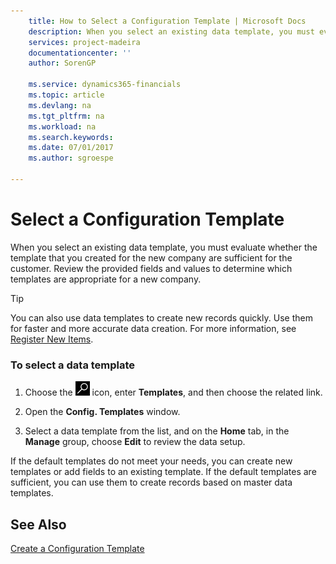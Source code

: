 ```yaml
---
    title: How to Select a Configuration Template | Microsoft Docs
    description: When you select an existing data template, you must evaluate whether the template that you created for the new company are sufficient for the customer. Review the provided fields and values to determine which templates are appropriate for a new company.
    services: project-madeira
    documentationcenter: ''
    author: SorenGP

    ms.service: dynamics365-financials
    ms.topic: article
    ms.devlang: na
    ms.tgt_pltfrm: na
    ms.workload: na
    ms.search.keywords:
    ms.date: 07/01/2017
    ms.author: sgroespe

---
```

# Select a Configuration Template
When you select an existing data template, you must evaluate whether the template that you created for the new company are sufficient for the customer. Review the provided fields and values to determine which templates are appropriate for a new company.  

> [!TIP]  
>  You can also use data templates to create new records quickly. Use them for faster and more accurate data creation. For more information, see [Register New Items](inventory-how-register-new-items.md).

### To select a data template  

1.  Choose the ![Search for Page or Report](media/ui-search/search_small.png "Search for Page or Report icon") icon, enter **Templates**, and then choose the related link.  

2.  Open the **Config. Templates** window.  

3.  Select a data template from the list, and on the **Home** tab, in the **Manage** group, choose **Edit** to review the data setup.  

 If the default templates do not meet your needs, you can create new templates or add fields to an existing template. If the default templates are sufficient, you can use them to create records based on master data templates.  

## See Also  
 [Create a Configuration Template](admin-how-to-create-a-configuration-template.md)

